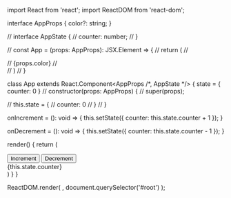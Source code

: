 import React from 'react';
import ReactDOM from 'react-dom';

interface AppProps {
  color?: string;
}

// interface AppState {
//   counter: number;
// }

// const App = (props: AppProps): JSX.Element => {
//   return (
//     <div>
//       {props.color}
//     </div>
//   )
// }

class App extends React.Component<AppProps /*, AppState */> {
  state = { counter: 0 }
  // constructor(props: AppProps) {
  //   super(props);

  //   this.state = {
  //     counter: 0
  //   }
  // }

  onIncrement = (): void => {
    this.setState({
      counter: this.state.counter + 1
    });
  }

  onDecrement = (): void => {
    this.setState({
      counter: this.state.counter - 1
    });
  }

  render() {
    return (
      <div>
        <button onClick={this.onIncrement}>Increment</button>
        <button onClick={this.onDecrement}>Decrement</button>
        <div>{this.state.counter}</div>
      </div>
    )
  }
}

ReactDOM.render(
  <App color="red" />,
  document.querySelector('#root')
);
